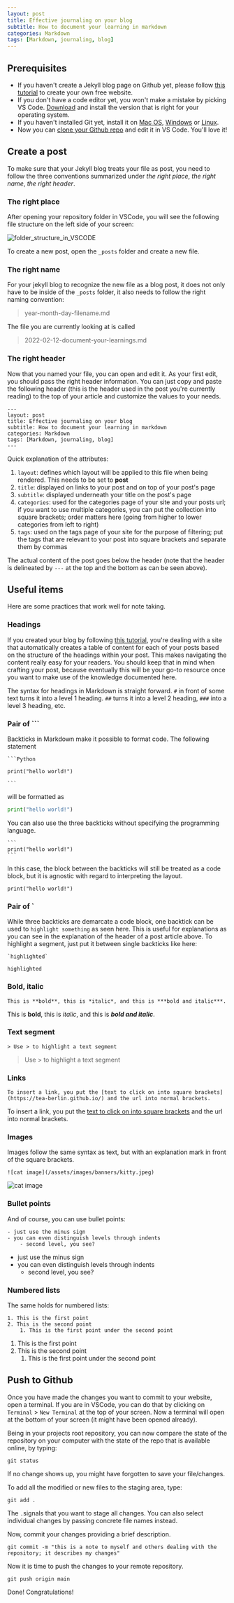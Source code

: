 ```yaml
---
layout: post
title: Effective journaling on your blog
subtitle: How to document your learning in markdown
categories: Markdown
tags: [Markdown, journaling, blog]
---
```


## Prerequisites

- If you haven't create a Jekyll blog page on Github yet, please follow [this tutorial](https://dev.to/teaberlin/build-an-awesome-website-for-free-59ho) to create your own free website.
- If you don't have a code editor yet, you won't make a mistake by picking VS Code. [Download](https://code.visualstudio.com/download) and install the version that is right for your operating system.
- If you haven't installed Git yet, install it on [Mac OS](https://www.atlassian.com/git/tutorials/install-git#mac-os-x), [Windows](https://www.atlassian.com/git/tutorials/install-git#windows) or [Linux](https://www.atlassian.com/git/tutorials/install-git#linux).
- Now you can [clone your Github repo](https://code.visualstudio.com/docs/editor/github) and edit it in VS Code. You'll love it!

## Create a post

To make sure that your Jekyll blog treats your file as post, you need to follow the three conventions summarized under *the right place*, *the right name*, *the right header*.

### The right place

After opening your repository folder in VSCode, you will see the following file structure on the left side of your screen:

![folder_structure_in_VSCODE](/assets/images/post_images/document_your_learnings/folder_structure_in_VSCODE.png)

To create a new post, open the `_posts` folder and create a new file. 

### The right name

For your jekyll blog to recognize the new file as a blog post, it does not only have to be inside of the `_posts` folder, it also needs to follow the right naming convention:

> year-month-day-filename.md

The file you are currently looking at is called

> 2022-02-12-document-your-learnings.md

### The right header

Now that you named your file, you can open and edit it. As your first edit, you should pass the right header information. You can just copy and paste the following header (this is the header used in the post you're currently reading) to the top of your article and customize the values to your needs.

```
---
layout: post
title: Effective journaling on your blog
subtitle: How to document your learning in markdown
categories: Markdown
tags: [Markdown, journaling, blog]
---
```

Quick explanation of the attributes:

1. `layout`: defines which layout will be applied to this file when being rendered. This needs to be set to **post**
2. `title`: displayed on links to your post and on top of your post's page
3. `subtitle`: displayed underneath your title on the post's page
4. `categories`: used for the categories page of your site and your posts url; if you want to use multiple categories, you can put the collection into square brackets; order matters here (going from higher to lower categories from left to right)
5. `tags`: used on the tags page of your site for the purpose of filtering; put the tags that are relevant to your post into square brackets and separate them by commas

The actual content of the post goes below the header (note that the header is delineated by `---` at the top and the bottom as can be seen above).

## Useful items

Here are some practices that work well for note taking.

### Headings

If you created your blog by following [this tutorial](https://dev.to/teaberlin/build-an-awesome-website-for-free-59ho), you're dealing with a site that automatically creates a table of content for each of your posts based on the structure of the headings within your post. This makes navigating the content really easy for your readers. You should keep that in mind when crafting your post, because eventually this will be your go-to resource once you want to make use of the knowledge documented here.

The syntax for headings in Markdown is straight forward. `#` in front of some text turns it into a level 1 heading. `##` turns it into a level 2 heading, `###` into a level 3 heading, etc.

### Pair of ```

Backticks in Markdown make it possible to format code. The following statement

~~~
```Python

print("hello world!")

```
~~~

will be formatted as


```Python
print("hello world!")
```

You can also use the three backticks without specifying the programming language.

~~~
```
print("hello world!")
```
~~~

In this case, the block between the backticks will still be treated as a code block, but it is agnostic with regard to interpreting the layout.

```
print("hello world!")
```

### Pair of `

While three backticks are demarcate a code block, one backtick can be used to `highlight something` as seen here. This is useful for explanations as you can see in the explanation of the header of a post article above. To highlight a segment, just put it between single backticks like here:

~~~
`highlighted`
~~~

`highlighted`


### Bold, italic

```
This is **bold**, this is *italic*, and this is ***bold and italic***.
```

This is **bold**, this is *italic*, and this is ***bold and italic***.

### Text segment

```
> Use > to highlight a text segment
```

> Use > to highlight a text segment

### Links

```
To insert a link, you put the [text to click on into square brackets](https://tea-berlin.github.io/) and the url into normal brackets. 
```

To insert a link, you put the [text to click on into square brackets](https://tea-berlin.github.io/) and the url into normal brackets. 

### Images

Images follow the same syntax as text, but with an explanation mark in front of the square brackets.

```
![cat image](/assets/images/banners/kitty.jpeg)
```

![cat image](/assets/images/banners/kitty.jpeg)

### Bullet points

And of course, you can use bullet points:

```
- just use the minus sign
- you can even distinguish levels through indents
    - second level, you see?
```

- just use the minus sign
- you can even distinguish levels through indents
    - second level, you see?

### Numbered lists

The same holds for numbered lists:

```
1. This is the first point
2. This is the second point
    1. This is the first point under the second point
```

1. This is the first point
2. This is the second point
    1. This is the first point under the second point

## Push to Github

Once you have made the changes you want to commit to your website, open a terminal. If you are in VSCode, you can do that by clicking on `Terminal` > `New Terminal` at the top of your screen. Now a terminal will open at the bottom of your screen (it might have been opened already). 

Being in your projects root repository, you can now compare the state of the repository on your computer with the state of the repo that is available online, by typing:

```
git status
```

If no change shows up, you might have forgotten to save your file/changes.

To add all the modified or new files to the staging area, type:

```
git add .
```

The `.`signals that you want to stage all changes. You can also select individual changes by passing concrete file names instead.

Now, commit your changes providing a brief description. 

```
git commit -m "this is a note to myself and others dealing with the repository; it describes my changes"
```

Now it is time to push the changes to your remote repository. 

```
git push origin main
```

Done! Congratulations!



